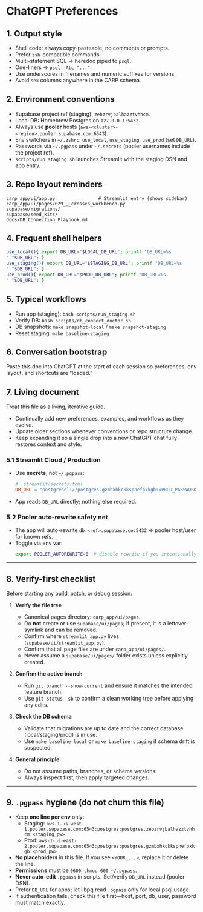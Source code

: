 # ChatGPT Preferences

## 1. Output style
- Shell code: always copy-pasteable, no comments or prompts.
- Prefer `zsh`-compatible commands.
- Multi-statement SQL → heredoc piped to `psql`.
- One-liners → `psql -Atc "..."`.
- Use underscores in filenames and numeric suffixes for versions.
- Avoid `sex` columns anywhere in the CARP schema.

## 2. Environment conventions
- Supabase project ref (staging): `zebzrvjbalhazztvhhcm`.
- Local DB: Homebrew Postgres on `127.0.0.1:5432`.
- Always use **pooler** hosts (`aws-<cluster>-<region>.pooler.supabase.com:6543`).
- Env switchers in `~/.zshrc`: `use_local`, `use_staging`, `use_prod` (set `DB_URL`).
- Passwords via `~/.pgpass` under `~/.secrets` (pooler usernames include the project ref).
- `scripts/run_staging.sh` launches Streamlit with the staging DSN and app entry.

## 3. Repo layout reminders
```
carp_app/ui/app.py                # Streamlit entry (shows sidebar)
carp_app/ui/pages/029_🧰_crosses_workbench.py
supabase/migrations/
supabase/seed_kits/
docs/DB_Connection_Playbook.md
```

## 4. Frequent shell helpers
```bash
use_local(){ export DB_URL="$LOCAL_DB_URL"; printf "DB_URL=%s
" "$DB_URL"; }
use_staging(){ export DB_URL="$STAGING_DB_URL"; printf "DB_URL=%s
" "$DB_URL"; }
use_prod(){ export DB_URL="$PROD_DB_URL"; printf "DB_URL=%s
" "$DB_URL"; }
```

## 5. Typical workflows
- Run app (staging): `bash scripts/run_staging.sh`
- Verify DB: `bash scripts/db_connect_doctor.sh`
- DB snapshots: `make snapshot-local` / `make snapshot-staging`
- Reset staging: `make baseline-staging`

## 6. Conversation bootstrap
Paste this doc into ChatGPT at the start of each session so preferences, env layout, and shortcuts are “loaded.”

## 7. Living document
Treat this file as a living, iterative guide.
- Continually add new preferences, examples, and workflows as they evolve.
- Update older sections whenever conventions or repo structure change.
- Keep expanding it so a single drop into a new ChatGPT chat fully restores context and style.

### 5.1 Streamlit Cloud / Production
- Use **secrets**, not `~/.pgpass`:
  ```toml
  # .streamlit/secrets.toml
  DB_URL = "postgresql://postgres.gzmbxhkckkspnefpxkgb:<PROD_PASSWORD>@aws-0-us-east-2.pooler.supabase.com:6543/postgres?sslmode=require"
  ```
- App reads `DB_URL` directly; nothing else required.

### 5.2 Pooler auto-rewrite safety net
- The app will auto-rewrite `db.<ref>.supabase.co:5432` → pooler host/user for known refs.
- Toggle via env var:
  ```bash
  export POOLER_AUTOREWRITE=0  # disable rewrite if you intentionally test direct host
  ```

---

## 8. Verify-first checklist
Before starting any build, patch, or debug session:

1. **Verify the file tree**
   - Canonical pages directory: `carp_app/ui/pages`.
   - Do **not** create or use `supabase/ui/pages`; if present, it is a leftover symlink and can be removed.
   - Confirm where `streamlit_app.py` lives (`supabase/ui/streamlit_app.py`).
   - Confirm that all page files are under `carp_app/ui/pages/`.
   - Never assume a `supabase/ui/pages/` folder exists unless explicitly created.

2. **Confirm the active branch**
   - Run `git branch --show-current` and ensure it matches the intended feature branch.
   - Use `git status -sb` to confirm a clean working tree before applying any edits.

3. **Check the DB schema**
   - Validate that migrations are up to date and the correct database (local/staging/prod) is in use.
   - Use `make baseline-local` or `make baseline-staging` if schema drift is suspected.

4. **General principle**
   - Do not assume paths, branches, or schema versions.
   - Always inspect first, then apply targeted changes.

---

## 9. `.pgpass` hygiene (do not churn this file)
- Keep **one line per env** only:
  - Staging: `aws-1-us-west-1.pooler.supabase.com:6543:postgres:postgres.zebzrvjbalhazztvhhcm:<staging_pw>`
  - Prod:    `aws-1-us-east-2.pooler.supabase.com:6543:postgres:postgres.gzmbxhkckkspnefpxkgb:<prod_pw>`
- **No placeholders** in this file. If you see `<YOUR_...>`, replace it or delete the line.
- **Permissions** must be `0600`: `chmod 600 ~/.pgpass`.
- **Never auto-edit** `.pgpass` in scripts. Set/verify `DB_URL` instead (pooler DSN).
- Prefer `DB_URL` for apps; let libpq read `.pgpass` only for local psql usage.
- If authentication fails, check this file first—host, port, db, user, password must match exactly.
